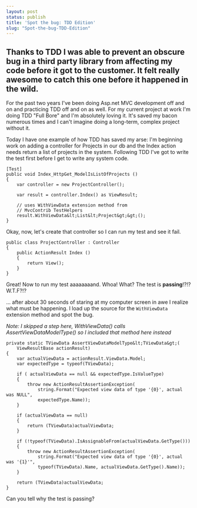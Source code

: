 ```yaml
---
layout: post
status: publish
title: 'Spot the bug: TDD Edition'
slug: "Spot-the-bug-TDD-Edition"
---
```

## Thanks to TDD I was able to prevent an obscure bug in a third party library from affecting my code before it got to the customer. It felt really awesome to catch this one before it happened in the wild.

For the past two years I've been doing Asp.net MVC development off and on and practicing TDD off and on as well. For my current project at work I'm doing TDD "Full Bore" and I'm absolutely loving it. It's saved my bacon numerous times and I can't imagine doing a long-term, complex project without it.

Today I have one example of how TDD has saved my arse: I'm beginning work on adding a controller for Projects in our db and the Index action needs return a list of projects in the system. Following TDD I've got to write the test first before I get to write any system code.

    [Test]
    public void Index_HttpGet_ModelIsListOfProjects ()
    {
        var controller = new ProjectController();

        var result = controller.Index() as ViewResult;

        // uses WithViewData extension method from 
        // MvcContrib TestHelpers
        result.WithViewData&lt;List&lt;Project&gt;&gt;();
    }

Okay, now, let's create that controller so I can run my test and see it fail.

    
    public class ProjectController : Controller
    {
        public ActionResult Index ()
        {
            return View();
        }
    }
    


Great! Now to run my test aaaaaaaand. Whoa! What? The test is **passing**!?!? W.T.F?!?

... after about 30 seconds of staring at my computer screen in awe I realize what must be happening. I load up the source for the `WithViewData` extension method and spot the bug.

*Note: I skipped a step here, WithViewData() calls AssertViewDataModelType() so I included that method here instead*


    private static TViewData AssertViewDataModelType&lt;TViewData&gt;(
        ViewResultBase actionResult)
    {
        var actualViewData = actionResult.ViewData.Model;
        var expectedType = typeof(TViewData);

        if ( actualViewData == null && expectedType.IsValueType)
        {
            throw new ActionResultAssertionException(
                string.Format("Expected view data of type '{0}', actual was NULL",
                expectedType.Name));
        }
        
        if (actualViewData == null)
        {
            return (TViewData)actualViewData;
        }

        if (!typeof(TViewData).IsAssignableFrom(actualViewData.GetType()))
        {
            throw new ActionResultAssertionException(
                string.Format("Expected view data of type '{0}', actual was '{1}'",
                typeof(TViewData).Name, actualViewData.GetType().Name));
        }

        return (TViewData)actualViewData;
    }

Can you tell why the test is passing?
